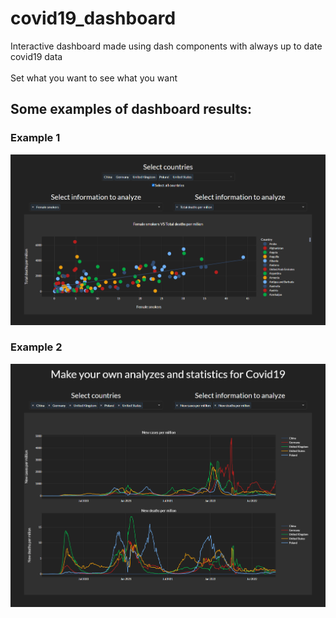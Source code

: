 # covid19_dashboard

Interactive dashboard made using dash components with always up to date covid19 data <br> <br>
Set what you want to see what you want


## Some examples of dashboard results:

### Example 1

![First example](/assets/example_1.png)

### Example 2

![First example](/assets/example_2.png)


